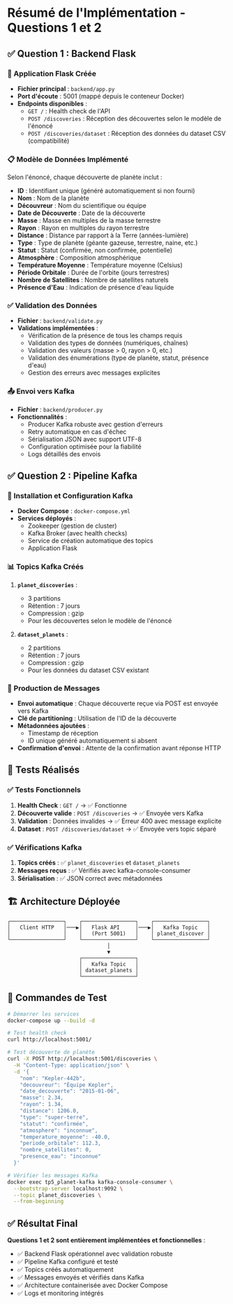 # Résumé de l'Implémentation - Questions 1 et 2

## ✅ Question 1 : Backend Flask

### 🚀 Application Flask Créée
- **Fichier principal** : `backend/app.py`
- **Port d'écoute** : 5001 (mappé depuis le conteneur Docker)
- **Endpoints disponibles** :
  - `GET /` : Health check de l'API
  - `POST /discoveries` : Réception des découvertes selon le modèle de l'énoncé
  - `POST /discoveries/dataset` : Réception des données du dataset CSV (compatibilité)

### 📋 Modèle de Données Implémenté
Selon l'énoncé, chaque découverte de planète inclut :
- **ID** : Identifiant unique (généré automatiquement si non fourni)
- **Nom** : Nom de la planète
- **Découvreur** : Nom du scientifique ou équipe
- **Date de Découverte** : Date de la découverte
- **Masse** : Masse en multiples de la masse terrestre
- **Rayon** : Rayon en multiples du rayon terrestre
- **Distance** : Distance par rapport à la Terre (années-lumière)
- **Type** : Type de planète (géante gazeuse, terrestre, naine, etc.)
- **Statut** : Statut (confirmée, non confirmée, potentielle)
- **Atmosphère** : Composition atmosphérique
- **Température Moyenne** : Température moyenne (Celsius)
- **Période Orbitale** : Durée de l'orbite (jours terrestres)
- **Nombre de Satellites** : Nombre de satellites naturels
- **Présence d'Eau** : Indication de présence d'eau liquide

### ✅ Validation des Données
- **Fichier** : `backend/validate.py`
- **Validations implémentées** :
  - Vérification de la présence de tous les champs requis
  - Validation des types de données (numériques, chaînes)
  - Validation des valeurs (masse > 0, rayon > 0, etc.)
  - Validation des énumérations (type de planète, statut, présence d'eau)
  - Gestion des erreurs avec messages explicites

### 📤 Envoi vers Kafka
- **Fichier** : `backend/producer.py`
- **Fonctionnalités** :
  - Producer Kafka robuste avec gestion d'erreurs
  - Retry automatique en cas d'échec
  - Sérialisation JSON avec support UTF-8
  - Configuration optimisée pour la fiabilité
  - Logs détaillés des envois

## ✅ Question 2 : Pipeline Kafka

### 🔧 Installation et Configuration Kafka
- **Docker Compose** : `docker-compose.yml`
- **Services déployés** :
  - Zookeeper (gestion de cluster)
  - Kafka Broker (avec health checks)
  - Service de création automatique des topics
  - Application Flask

### 📊 Topics Kafka Créés
1. **`planet_discoveries`** :
   - 3 partitions
   - Rétention : 7 jours
   - Compression : gzip
   - Pour les découvertes selon le modèle de l'énoncé

2. **`dataset_planets`** :
   - 2 partitions
   - Rétention : 7 jours
   - Compression : gzip
   - Pour les données du dataset CSV existant

### 🔄 Production de Messages
- **Envoi automatique** : Chaque découverte reçue via POST est envoyée vers Kafka
- **Clé de partitioning** : Utilisation de l'ID de la découverte
- **Métadonnées ajoutées** :
  - Timestamp de réception
  - ID unique généré automatiquement si absent
- **Confirmation d'envoi** : Attente de la confirmation avant réponse HTTP

## 🧪 Tests Réalisés

### ✅ Tests Fonctionnels
1. **Health Check** : `GET /` → ✅ Fonctionne
2. **Découverte valide** : `POST /discoveries` → ✅ Envoyée vers Kafka
3. **Validation** : Données invalides → ✅ Erreur 400 avec message explicite
4. **Dataset** : `POST /discoveries/dataset` → ✅ Envoyée vers topic séparé

### ✅ Vérifications Kafka
1. **Topics créés** : ✅ `planet_discoveries` et `dataset_planets`
2. **Messages reçus** : ✅ Vérifiés avec kafka-console-consumer
3. **Sérialisation** : ✅ JSON correct avec métadonnées

## 🏗️ Architecture Déployée

```
┌─────────────────┐    ┌─────────────────┐    ┌─────────────────┐
│   Client HTTP   │───▶│   Flask API     │───▶│   Kafka Topic   │
│                 │    │   (Port 5001)   │    │ planet_discover │
└─────────────────┘    └─────────────────┘    └─────────────────┘
                                │
                                ▼
                       ┌─────────────────┐
                       │   Kafka Topic   │
                       │ dataset_planets │
                       └─────────────────┘
```

## 🚀 Commandes de Test

```bash
# Démarrer les services
docker-compose up --build -d

# Test health check
curl http://localhost:5001/

# Test découverte de planète
curl -X POST http://localhost:5001/discoveries \
  -H "Content-Type: application/json" \
  -d '{
    "nom": "Kepler-442b",
    "decouvreur": "Équipe Kepler",
    "date_decouverte": "2015-01-06",
    "masse": 2.34,
    "rayon": 1.34,
    "distance": 1206.0,
    "type": "super-terre",
    "statut": "confirmée",
    "atmosphere": "inconnue",
    "temperature_moyenne": -40.0,
    "periode_orbitale": 112.3,
    "nombre_satellites": 0,
    "presence_eau": "inconnue"
  }'

# Vérifier les messages Kafka
docker exec tp5_planet-kafka kafka-console-consumer \
  --bootstrap-server localhost:9092 \
  --topic planet_discoveries \
  --from-beginning
```

## ✅ Résultat Final

**Questions 1 et 2 sont entièrement implémentées et fonctionnelles** :
- ✅ Backend Flask opérationnel avec validation robuste
- ✅ Pipeline Kafka configuré et testé
- ✅ Topics créés automatiquement
- ✅ Messages envoyés et vérifiés dans Kafka
- ✅ Architecture containerisée avec Docker Compose
- ✅ Logs et monitoring intégrés 